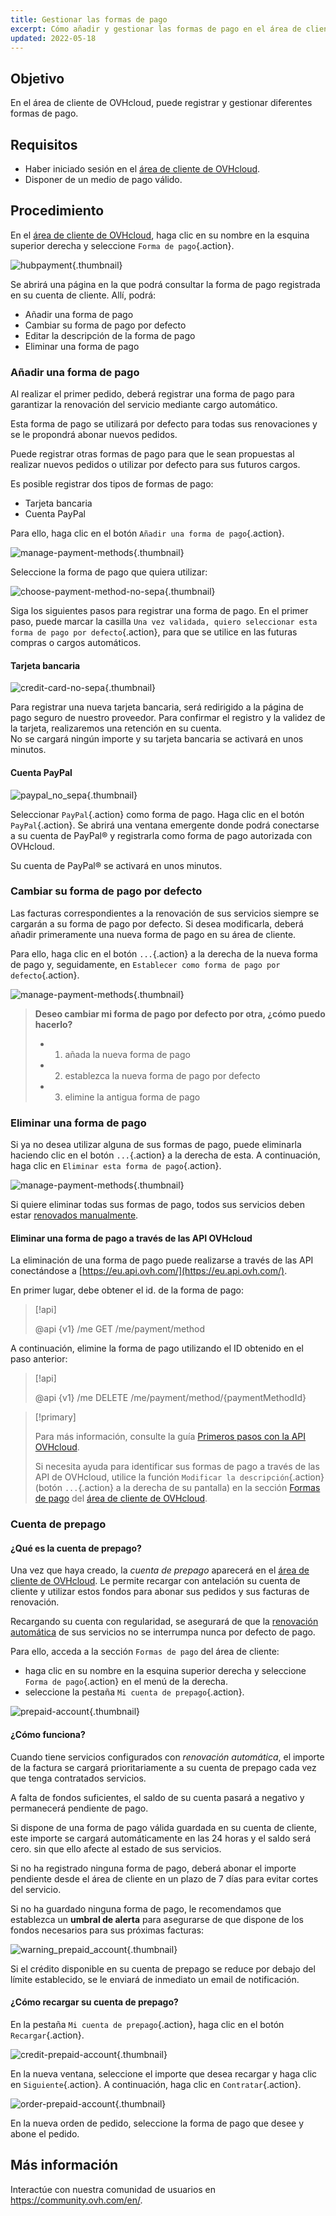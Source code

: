 ```yaml
---
title: Gestionar las formas de pago
excerpt: Cómo añadir y gestionar las formas de pago en el área de cliente de OVHcloud
updated: 2022-05-18
---
```


## Objetivo

En el área de cliente de OVHcloud, puede registrar y gestionar diferentes formas de pago.

## Requisitos

- Haber iniciado sesión en el [área de cliente de OVHcloud](https://ca.ovh.com/auth/?action=gotomanager&from=https://www.ovh.com/world/&ovhSubsidiary=ws).
- Disponer de un medio de pago válido.

## Procedimiento <a name="payment_methods"></a>

En el [área de cliente de OVHcloud](https://ca.ovh.com/auth/?action=gotomanager&from=https://www.ovh.com/world/&ovhSubsidiary=ws), haga clic en su nombre en la esquina superior derecha y seleccione `Forma de pago`{.action}.

![hubpayment](images/hubpayment.png){.thumbnail}

Se abrirá una página en la que podrá consultar la forma de pago registrada en su cuenta de cliente. Allí, podrá:

- Añadir una forma de pago
- Cambiar su forma de pago por defecto
- Editar la descripción de la forma de pago
- Eliminar una forma de pago

### Añadir una forma de pago

Al realizar el primer pedido, deberá registrar una forma de pago para garantizar la renovación del servicio mediante cargo automático.

Esta forma de pago se utilizará por defecto para todas sus renovaciones y se le propondrá abonar nuevos pedidos.

Puede registrar otras formas de pago para que le sean propuestas al realizar nuevos pedidos o utilizar por defecto para sus futuros cargos.

Es posible registrar dos tipos de formas de pago:

- Tarjeta bancaria
- Cuenta PayPal

Para ello, haga clic en el botón `Añadir una forma de pago`{.action}.

![manage-payment-methods](images/managepaymentmethods2.png){.thumbnail}

Seleccione la forma de pago que quiera utilizar: 

![choose-payment-method-no-sepa](images/choose-payment-method-no-sepa.png){.thumbnail}

Siga los siguientes pasos para registrar una forma de pago. En el primer paso, puede marcar la casilla `Una vez validada, quiero seleccionar esta forma de pago por defecto`{.action}, para que se utilice en las futuras compras o cargos automáticos.

#### Tarjeta bancaria

![credit-card-no-sepa](images/credit-card-no-sepa.png){.thumbnail}

Para registrar una nueva tarjeta bancaria, será redirigido a la página de pago seguro de nuestro proveedor. Para confirmar el registro y la validez de la tarjeta, realizaremos una retención en su cuenta.<br>
No se cargará ningún importe y su tarjeta bancaria se activará en unos minutos.

#### Cuenta PayPal

![paypal_no_sepa](images/paypal_no_sepa.png){.thumbnail}

Seleccionar `PayPal`{.action} como forma de pago. Haga clic en el botón `PayPal`{.action}. Se abrirá una ventana emergente donde podrá conectarse a su cuenta de PayPal® y registrarla como forma de pago autorizada con OVHcloud.

Su cuenta de PayPal® se activará en unos minutos.

### Cambiar su forma de pago por defecto

Las facturas correspondientes a la renovación de sus servicios siempre se cargarán a su forma de pago por defecto. Si desea modificarla, deberá añadir primeramente una nueva forma de pago en su área de cliente.

Para ello, haga clic en el botón `...`{.action} a la derecha de la nueva forma de pago y, seguidamente, en `Establecer como forma de pago por defecto`{.action}.

![manage-payment-methods](images/managepaymentmethods3.png){.thumbnail}

> **Deseo cambiar mi forma de pago por defecto por otra, ¿cómo puedo hacerlo?**
>
> - 1. añada la nueva forma de pago
> - 2. establezca la nueva forma de pago por defecto
> - 3. elimine la antigua forma de pago
>

### Eliminar una forma de pago

Si ya no desea utilizar alguna de sus formas de pago, puede eliminarla haciendo clic en el botón `...`{.action} a la derecha de esta. A continuación, haga clic en `Eliminar esta forma de pago`{.action}.

![manage-payment-methods](images/managepaymentmethods4.png){.thumbnail}

Si quiere eliminar todas sus formas de pago, todos sus servicios deben estar [renovados manualmente](/pages/account_and_service_management/managing_billing_payments_and_services/how_to_use_automatic_renewal#renovacion-manual).

#### Eliminar una forma de pago a través de las API OVHcloud

La eliminación de una forma de pago puede realizarse a través de las API conectándose a [https://eu.api.ovh.com/](https://eu.api.ovh.com/).

En primer lugar, debe obtener el id. de la forma de pago:

> [!api]
>
> @api {v1} /me GET /me/payment/method
>

A continuación, elimine la forma de pago utilizando el ID obtenido en el paso anterior:

> [!api]
>
> @api {v1} /me DELETE /me/payment/method/{paymentMethodId}
>

> [!primary]
>
> Para más información, consulte la guía [Primeros pasos con la API OVHcloud](/pages/manage_and_operate/api/first-steps).
>
> Si necesita ayuda para identificar sus formas de pago a través de las API de OVHcloud, utilice la función `Modificar la descripción`{.action} (botón `...`{.action} a la derecha de su pantalla) en la sección [Formas de pago](#payment_methods) del [área de cliente de OVHcloud](https://ca.ovh.com/auth/?action=gotomanager&from=https://www.ovh.com/world/&ovhSubsidiary=ws).
>

### Cuenta de prepago

#### ¿Qué es la cuenta de prepago?

Una vez que haya creado, la *cuenta de prepago* aparecerá en el [área de cliente de OVHcloud](https://ca.ovh.com/auth/?action=gotomanager&from=https://www.ovh.com/world/&ovhSubsidiary=ws). Le permite recargar con antelación su cuenta de cliente y utilizar estos fondos para abonar sus pedidos y sus facturas de renovación.

Recargando su cuenta con regularidad, se asegurará de que la [renovación automática](/pages/account_and_service_management/managing_billing_payments_and_services/how_to_use_automatic_renewal) de sus servicios no se interrumpa nunca por defecto de pago.

Para ello, acceda a la sección `Formas de pago` del área de cliente:

- haga clic en su nombre en la esquina superior derecha y seleccione `Forma de pago`{.action} en el menú de la derecha.
- seleccione la pestaña `Mi cuenta de prepago`{.action}.

![prepaid-account](images/prepaid-account.png){.thumbnail}

#### ¿Cómo funciona?

Cuando tiene servicios configurados con *renovación automática*, el importe de la factura se cargará prioritariamente a su cuenta de prepago cada vez que tenga contratados servicios.

A falta de fondos suficientes, el saldo de su cuenta pasará a negativo y permanecerá pendiente de pago.

Si dispone de una forma de pago válida guardada en su cuenta de cliente, este importe se cargará automáticamente en las 24 horas y el saldo será cero. sin que ello afecte al estado de sus servicios.

Si no ha registrado ninguna forma de pago, deberá abonar el importe pendiente desde el área de cliente en un plazo de 7 días para evitar cortes del servicio.

Si no ha guardado ninguna forma de pago, le recomendamos que establezca un **umbral de alerta** para asegurarse de que dispone de los fondos necesarios para sus próximas facturas:

![warning_prepaid_account](images/warning_prepaid_account.png){.thumbnail}

Si el crédito disponible en su cuenta de prepago se reduce por debajo del límite establecido, se le enviará de inmediato un email de notificación.

#### ¿Cómo recargar su cuenta de prepago?

En la pestaña `Mi cuenta de prepago`{.action}, haga clic en el botón `Recargar`{.action}.

![credit-prepaid-account](images/credit-prepaid-account.png){.thumbnail}

En la nueva ventana, seleccione el importe que desea recargar y haga clic en `Siguiente`{.action}. A continuación, haga clic en `Contratar`{.action}.

![order-prepaid-account](images/order-prepaid-account.png){.thumbnail}

En la nueva orden de pedido, seleccione la forma de pago que desee y abone el pedido.

## Más información

Interactúe con nuestra comunidad de usuarios en <https://community.ovh.com/en/>.
